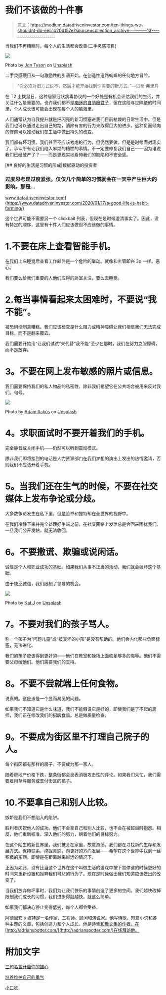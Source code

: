 # 我们不该做的十件事

> 原文：<https://medium.datadriveninvestor.com/ten-things-we-shouldnt-do-ee51b20d157e?source=collection_archive---------13----------------------->

当我们不再糟糕时，每个人的生活都会改善(二手灵感项目)

![](img/4b0e58c114fd80d64b60a24efff962f7.png)

Photo by [Jon Tyson](https://unsplash.com/@jontyson?utm_source=unsplash&utm_medium=referral&utm_content=creditCopyText) on [Unsplash](https://unsplash.com/s/photos/prohibited-sign?utm_source=unsplash&utm_medium=referral&utm_content=creditCopyText)

二手灵感项目从一句激励性的引语开始，在创造性道路蜿蜒的任何地方冒险。

> “你必须对旧方式说不，然后才能开始找到你需要的新方式。”—贝蒂·弗里丹

在 T2 土拨鼠日，这种居家冠状病毒协议的一个好处是有机会评估我们的生活，并关注什么是重要的。也许我们都不是[痴迷的自助瘾君子](https://medium.com/@Chef_BoyarDEJI/how-to-stop-being-a-self-help-junkie-and-start-living-your-life-70d1ce448ee8)，但在这段与世隔绝的时间里，个人成长很可能会出现在每个人的脑海里。

人们通常认为自我提升就是把闪亮的新习惯塞进我们目前枯燥的日常生活中。但是我们也可以通过走出自己的路，消除有害的行为来取得巨大的进步。这种负面倾向的修剪可以推动我们在生活中做出持久的改变。

我们都有坏习惯。我们甚至不应该考虑的行为，但仍然要做。但是是时候面对现实了。承认所有让我们陷入麻烦的糟糕的事情。不一定要修复我们自己——因为谁说我们已经破产了？——而是更现实地看待我们的缺陷和不安全感。

[](https://www.datadriveninvestor.com/2020/01/17/a-good-life-is-habit-forming/) [## 良好的生活是习惯的形成|数据驱动的投资者

### 过度思考是过度紧张。仅仅几个简单的习惯就会在一天中产生巨大的影响。那是…

www.datadriveninvestor.com](https://www.datadriveninvestor.com/2020/01/17/a-good-life-is-habit-forming/) 

这个世界可能不需要另一个 clickbait 列表，但现在是时候澄清事实了。因此，没有特定的顺序，这里有十件人们应该做但不应该做的事情。

# 1.不要在床上查看智能手机。

在我们上床睡觉后查看工作邮件是一个危险的举动。就像和主管即兴 3p 一样。恶心。

我们要么给我们重要的人他们应得的卧室关注，要么去睡觉。

# 2.每当事情看起来太困难时，不要说“我不能”。

被恐惧控制真糟糕。我们应该检查是什么阻力或精神障碍让我们相信我们无法完成目标，而不是翻来覆去。

我们需要开始用“让我们试试”来代替“我不能”至少在那时，我们在努力克服障碍，而不是放弃。

# **3。不要在网上发布敏感的照片或信息。**

我们需要保持我们的私人物品的私密性，除非我们希望它在公共场合被用来反对我们。句号。

![](img/c851b41af036e172a466044c3c27c999.png)

Photo by [Adam Rakús](https://unsplash.com/@adamrakus?utm_source=unsplash&utm_medium=referral&utm_content=creditCopyText) on [Unsplash](https://unsplash.com/s/photos/do-not-disturb?utm_source=unsplash&utm_medium=referral&utm_content=creditCopyText)

# **4。求职面试时不要开着我们的手机。**

完全静音或关闭手机——仍然可以听到震动模式。

除非我们即将接到的电话是人力资源部门在我们梦想的演出上发出的热情邀请，否则我们不应该开着手机。

# **5。当我们还在生气的时候，不要在社交媒体上发布争论或分歧。**

大多数争论发生在私下里，但是脸书和推特却在全世界的视野中。

在我们冷静下来并完全处理好争端之前，在社交网络上发泄总是会回来困扰我们。一旦我们公开发帖，就无法收回。

# **6。不要撒谎、欺骗或说闲话。**

诚信是个人和职业成功的基础。如果我们从事不正当的活动，我们就会破坏这个基础。

由于缺乏诚信，我们限制了领导的机会。

![](img/7f12e90ba1aa571eec85ea04a7454129.png)

Photo by [Kat J](https://unsplash.com/@kj2018?utm_source=unsplash&utm_medium=referral&utm_content=creditCopyText) on [Unsplash](https://unsplash.com/s/photos/bully?utm_source=unsplash&utm_medium=referral&utm_content=creditCopyText)

# **7。不要对我们的孩子骂人。**

称一个孩子为“问题儿童”或“被宠坏的小孩”是没有帮助的。他们会内化那些负面标签，无法进化。

我们的孩子应该得到更好的——他们在教室和操场上面临足够多的侮辱。他们不需要父母给他们。他们需要我们的支持。

# **8。不要不尝就端上任何食物。**

说真的。这应该是一个显而易见的问题。

如果我们不知道它是什么味道，我们不能假设它是好的，即使我们是了不起的厨师，我们正在修改我们的招牌食谱。总是做质量检查。

# **9。不要成为街区里不打理自己院子的人。**

每个街区都有那样的房子。不要成为那一家人。

随着房地产价格下跌，整条街都会发表消极攻击性的评论。如果我们太忙，我们需要雇用草坪服务或支付街区的孩子。

# 10.不要拿自己和别人比较。

嫉妒是我们不想陷入的陷阱。

胜利者庆祝他人的成功。他们不会拿自己和别人比较，也不会在被超越时抱怨。相反，他们重新校准，深入他们的努力，朝着他们的目标努力。

在这个陌生的新世界里，我们被关在家里，故意游荡，我们都在寻找新的生存和发展方式。保持联系，挖掘灵感，向更好的方向发展——希望在这个世界中找到一丝积极的东西，即使是在距离越来越远的情况下。

正因为如此，没有比当这个世界在这个叫做生活的游戏中按下暂停键的时候更好的时间来重新设置和抛弃我们可悲的行为了。现在是时候做出我们知道应该做出的改变了。

当我们放弃做坏事时，我们为让我们快乐的事情创造了更多的空间。我们越快改掉限制我们成长的习惯，我们进步得就越快。就这么简单。

如果我们都决心停止变得低劣，每个人都会受益。

阿德里安·s·波特是一名作家、工程师、顾问和演说家。他写诗歌、短篇小说和各种主题的文章，包括创造力和个人成长。他是诗集[和散文集](https://www.amazon.com/Everything-Wrong-Feels-Adrian-Potter/dp/109519061X/ref=sr_1_4?qid=1560264651&refinements=p_27%3AAdrian+S.+Potter&s=books&sr=1-4&text=Adrian+S.+Potter)[的作者。在](https://e2857002-6118-41be-9746-64261e36cacb.filesusr.com/ugd/21d2c2_03522f10c7c84340a05a8d03a97e1642.pdf)[http://adrianspotter.com/](http://adrianspotter.com/)在线拜访他。

# 附加文字

[三句名言开启你的雄心](https://medium.com/datadriveninvestor/three-quotes-to-jump-start-your-ambition-e59dc4424e60?source=friends_link&sk=1aa2ece82ddde2e40bcafedf3a7e3bc0)

[培养维护自己的勇气](https://medium.com/datadriveninvestor/cultivate-the-courage-to-stand-up-for-yourself-3afb2b8a1e74?source=friends_link&sk=dd19724eb34c2b2478f0a53bf531f119)

[小口吃](https://medium.com/@adrianpotter/take-small-bites-6741345732ec?source=friends_link&sk=02fd50ccc65d3229e1c24a24189577d4)